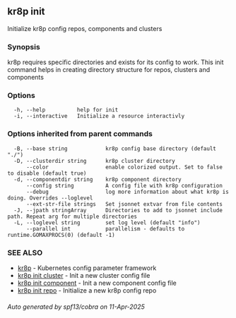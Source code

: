 ## kr8p init

Initialize kr8p config repos, components and clusters

### Synopsis

kr8p requires specific directories and exists for its config to work.
This init command helps in creating directory structure for repos, clusters and 
components

### Options

```
  -h, --help          help for init
  -i, --interactive   Initialize a resource interactivly
```

### Options inherited from parent commands

```
  -B, --base string            kr8p config base directory (default "./")
  -D, --clusterdir string      kr8p cluster directory
      --color                  enable colorized output. Set to false to disable (default true)
  -d, --componentdir string    kr8p component directory
      --config string          A config file with kr8p configuration
      --debug                  log more information about what kr8p is doing. Overrides --loglevel
      --ext-str-file strings   Set jsonnet extvar from file contents
  -J, --jpath stringArray      Directories to add to jsonnet include path. Repeat arg for multiple directories
  -L, --loglevel string        set log level (default "info")
      --parallel int           parallelism - defaults to runtime.GOMAXPROCS(0) (default -1)
```

### SEE ALSO

* [kr8p](kr8p.md)	 - Kubernetes config parameter framework
* [kr8p init cluster](kr8p_init_cluster.md)	 - Init a new cluster config file
* [kr8p init component](kr8p_init_component.md)	 - Init a new component config file
* [kr8p init repo](kr8p_init_repo.md)	 - Initialize a new kr8p config repo

###### Auto generated by spf13/cobra on 11-Apr-2025
